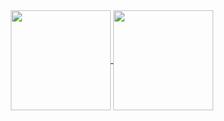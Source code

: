 <div align="center">
  <a href="https://github.com/Sansossio">
    <img align="center" height="160rem" src="https://github-readme-stats-sable-two-15.vercel.app/api?username=Sansossio&show_icons=true&theme=dark">
  </a>
  <a href="https://github.com/Sansossio">
    <img align="center" height="160rem" src="https://github-readme-stats-sable-two-15.vercel.app/api/top-langs/?username=Sansossio&layout=compact&theme=dark&exclude_repo=unity-socketio">
  </a>
</div>
